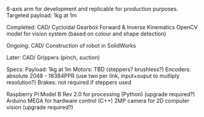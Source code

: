 6-axis arm for development and replicable for production purposes. 
Targeted payload: 1kg at 1m

Completed:
CAD/ Cycloidal Gearbox
Forward & Inverse Kinematics
OpenCV model for vision system (based on colour and shape detection)

Ongoing:
CAD/ Construction of robot in SolidWorks

Later:
CAD/ Grippers (pinch, suction)

Specs:
Payload: 1kg at 1m
Motors: TBD (steppers? brushless?)
Encoders: absolute 2048 - 16384PPR (use two per link, input+ouput to mutliply resolution?)
Brakes: not required if steppers used

Raspberry Pi Model B Rev 2.0 for processing (Python) (upgrade required?)
Arduino MEGA for hardware control (C++)
2MP camera for 2D computer vision (upgrade required?)
